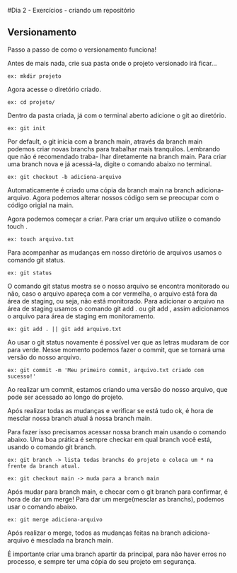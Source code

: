 #Dia 2 - Exercícios - criando um repositório

## Versionamento

Passo a passo de como o versionamento funciona!

Antes de mais nada, crie sua pasta onde o projeto versionado irá ficar...

    ex: mkdir projeto

Agora acesse o diretório criado.

    ex: cd projeto/

Dentro da pasta criada, já com o terminal aberto adicione o git ao diretório.

    ex: git init

Por default, o git inicia com a branch main, através da branch main podemos criar
novas branchs para trabalhar mais tranquilos. Lembrando que não é recomendado traba-
lhar diretamente na branch main. Para criar uma branch nova e já acessá-la, digite
o comando abaixo no terminal.

    ex: git checkout -b adiciona-arquivo

Automaticamente é criado uma cópia da branch main na branch adiciona-arquivo. Agora 
podemos alterar nossos código sem se preocupar com o código origial na main.

Agora podemos começar a criar. Para criar um arquivo utilize o comando touch <arquivo>.

    ex: touch arquivo.txt

Para acompanhar as mudanças em nosso diretório de arquivos usamos o comando git status.

    ex: git status

O comando git status mostra se o nosso arquivo se encontra monitorado ou não, caso o arquivo apareça com a cor vermelha, o arquivo está fora da área de staging, ou seja, não está monitorado. Para adicionar o arquivo na área de staging usamos o comando git add . ou git add <nome do arquivo>, assim adicionamos o arquivo para área de staging em monitoramento.

    ex: git add . || git add arquivo.txt

Ao usar o git status novamente é possível ver que as letras mudaram de cor para verde. Nesse 
momento podemos fazer o commit, que se tornará uma versão do nosso arquivo.

    ex: git commit -m 'Meu primeiro commit, arquivo.txt criado com sucesso!'

Ao realizar um commit, estamos criando uma versão do nosso arquivo, que pode ser acessado
ao longo do projeto.

Após realizar todas as mudanças e verificar se está tudo ok, é hora de mesclar nossa branch atual á nossa branch main.

Para fazer isso precisamos acessar nossa branch main usando o comando abaixo. Uma boa prática é sempre checkar em qual branch você está, usando o comando git branch.

    ex: git branch -> lista todas branchs do projeto e coloca um * na frente da branch atual.

    ex: git checkout main -> muda para a branch main

Após mudar para branch main, e checar com o git branch para confirmar, é hora de dar um merge!
Para dar um merge(mesclar as branchs), podemos usar o comando abaixo.

    ex: git merge adiciona-arquivo

Após realizar o merge, todos as mudanças feitas na branch adiciona-arquivo é mesclada na branch main.

É importante criar uma branch apartir da principal, para não haver erros no processo, e sempre ter uma cópia do seu projeto em segurança.

